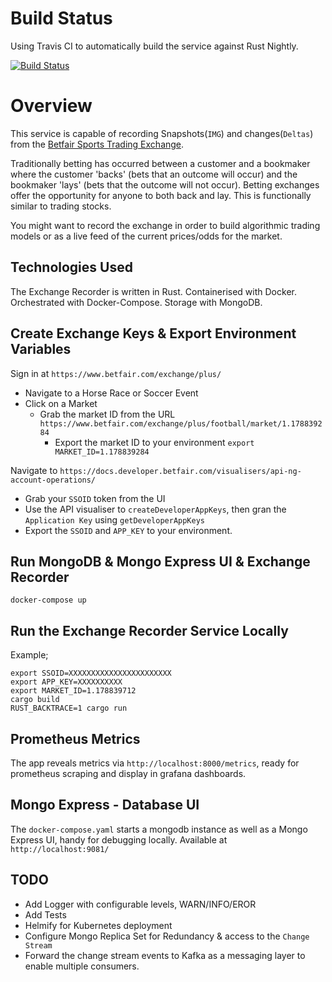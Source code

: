 # Build Status

Using Travis CI to automatically build the service against Rust Nightly. 

[![Build Status](https://travis-ci.com/sean-halpin/betfair_stream_api_rust.svg?branch=master)](https://travis-ci.com/sean-halpin/betfair_stream_api_rust)

# Overview

This service is capable of recording Snapshots(`IMG`) and changes(`Deltas`) from the [Betfair Sports Trading Exchange](https://www.betfair.com/exchange/plus/).

Traditionally betting has occurred between a customer and a bookmaker where the customer 'backs' (bets that an outcome will occur) and the bookmaker 'lays' (bets that the outcome will not occur). Betting exchanges offer the opportunity for anyone to both back and lay. This is functionally similar to trading stocks. 

You might want to record the exchange in order to build algorithmic trading models or as a live feed of the current prices/odds for the market. 

## Technologies Used

The Exchange Recorder is written in Rust.
Containerised with Docker. 
Orchestrated with Docker-Compose.
Storage with MongoDB.

## Create Exchange Keys & Export Environment Variables

Sign in at `https://www.betfair.com/exchange/plus/`
 - Navigate to a Horse Race or Soccer Event 
 - Click on a Market
   - Grab the market ID from the URL `https://www.betfair.com/exchange/plus/football/market/1.178839284` 
     - Export the market ID to your environment `export MARKET_ID=1.178839284`
  
Navigate to `https://docs.developer.betfair.com/visualisers/api-ng-account-operations/`
 - Grab your `SSOID` token from the UI
 - Use the API visualiser to `createDeveloperAppKeys`, then gran the `Application Key` using `getDeveloperAppKeys`
 - Export the `SSOID` and `APP_KEY` to your environment. 

## Run MongoDB & Mongo Express UI & Exchange Recorder

```
docker-compose up 
```

## Run the Exchange Recorder Service Locally

Example;
```
export SSOID=XXXXXXXXXXXXXXXXXXXXXXX
export APP_KEY=XXXXXXXXXX
export MARKET_ID=1.178839712
cargo build
RUST_BACKTRACE=1 cargo run
```

## Prometheus Metrics

The app reveals metrics via `http://localhost:8000/metrics`, ready for prometheus scraping and display in grafana dashboards. 

## Mongo Express - Database UI

The `docker-compose.yaml` starts a mongodb instance as well as a Mongo Express UI, handy for debugging locally.
Available at `http://localhost:9081/`

## TODO

- Add Logger with configurable levels, WARN/INFO/EROR
- Add Tests
- Helmify for Kubernetes deployment
- Configure Mongo Replica Set for Redundancy & access to the `Change Stream`
- Forward the change stream events to Kafka as a messaging layer to enable multiple consumers.
